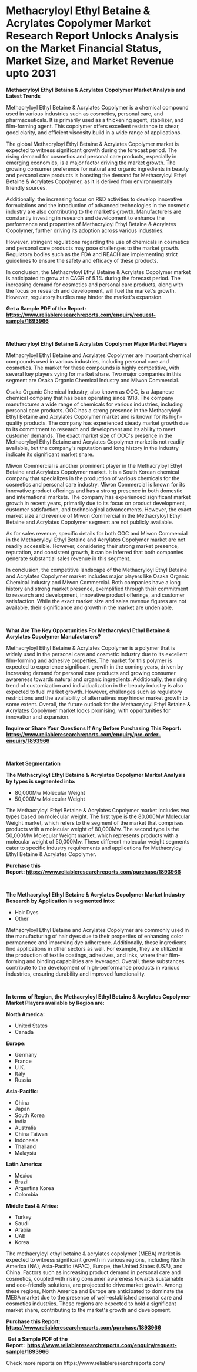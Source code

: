 <p><h1>Methacryloyl Ethyl Betaine & Acrylates Copolymer Market Research Report Unlocks Analysis on the Market Financial Status, Market Size, and Market Revenue upto 2031</h1></p><p><strong>Methacryloyl Ethyl Betaine & Acrylates Copolymer Market Analysis and Latest Trends</strong></p>
<p><p>Methacryloyl Ethyl Betaine & Acrylates Copolymer is a chemical compound used in various industries such as cosmetics, personal care, and pharmaceuticals. It is primarily used as a thickening agent, stabilizer, and film-forming agent. This copolymer offers excellent resistance to shear, good clarity, and efficient viscosity build in a wide range of applications.</p><p>The global Methacryloyl Ethyl Betaine & Acrylates Copolymer market is expected to witness significant growth during the forecast period. The rising demand for cosmetics and personal care products, especially in emerging economies, is a major factor driving the market growth. The growing consumer preference for natural and organic ingredients in beauty and personal care products is boosting the demand for Methacryloyl Ethyl Betaine & Acrylates Copolymer, as it is derived from environmentally friendly sources.</p><p>Additionally, the increasing focus on R&D activities to develop innovative formulations and the introduction of advanced technologies in the cosmetic industry are also contributing to the market's growth. Manufacturers are constantly investing in research and development to enhance the performance and properties of Methacryloyl Ethyl Betaine & Acrylates Copolymer, further driving its adoption across various industries.</p><p>However, stringent regulations regarding the use of chemicals in cosmetics and personal care products may pose challenges to the market growth. Regulatory bodies such as the FDA and REACH are implementing strict guidelines to ensure the safety and efficacy of these products.</p><p>In conclusion, the Methacryloyl Ethyl Betaine & Acrylates Copolymer market is anticipated to grow at a CAGR of 5.1% during the forecast period. The increasing demand for cosmetics and personal care products, along with the focus on research and development, will fuel the market's growth. However, regulatory hurdles may hinder the market's expansion.</p></p>
<p><strong>Get a Sample PDF of the Report:&nbsp; <a href="https://www.reliableresearchreports.com/enquiry/request-sample/1893966">https://www.reliableresearchreports.com/enquiry/request-sample/1893966</a></strong></p>
<p>&nbsp;</p>
<p><strong>Methacryloyl Ethyl Betaine & Acrylates Copolymer Major Market Players</strong></p>
<p><p>Methacryloyl Ethyl Betaine and Acrylates Copolymer are important chemical compounds used in various industries, including personal care and cosmetics. The market for these compounds is highly competitive, with several key players vying for market share. Two major companies in this segment are Osaka Organic Chemical Industry and Miwon Commercial.</p><p>Osaka Organic Chemical Industry, also known as OOC, is a Japanese chemical company that has been operating since 1918. The company manufactures a wide range of chemicals for various industries, including personal care products. OOC has a strong presence in the Methacryloyl Ethyl Betaine and Acrylates Copolymer market and is known for its high-quality products. The company has experienced steady market growth due to its commitment to research and development and its ability to meet customer demands. The exact market size of OOC's presence in the Methacryloyl Ethyl Betaine and Acrylates Copolymer market is not readily available, but the company's reputation and long history in the industry indicate its significant market share.</p><p>Miwon Commercial is another prominent player in the Methacryloyl Ethyl Betaine and Acrylates Copolymer market. It is a South Korean chemical company that specializes in the production of various chemicals for the cosmetics and personal care industry. Miwon Commercial is known for its innovative product offerings and has a strong presence in both domestic and international markets. The company has experienced significant market growth in recent years, primarily due to its focus on product development, customer satisfaction, and technological advancements. However, the exact market size and revenue of Miwon Commercial in the Methacryloyl Ethyl Betaine and Acrylates Copolymer segment are not publicly available.</p><p>As for sales revenue, specific details for both OOC and Miwon Commercial in the Methacryloyl Ethyl Betaine and Acrylates Copolymer market are not readily accessible. However, considering their strong market presence, reputation, and consistent growth, it can be inferred that both companies generate substantial sales revenue in this segment.</p><p>In conclusion, the competitive landscape of the Methacryloyl Ethyl Betaine and Acrylates Copolymer market includes major players like Osaka Organic Chemical Industry and Miwon Commercial. Both companies have a long history and strong market presence, exemplified through their commitment to research and development, innovative product offerings, and customer satisfaction. While the exact market size and sales revenue figures are not available, their significance and growth in the market are undeniable.</p></p>
<p>&nbsp;</p>
<p><strong>What Are The Key Opportunities For Methacryloyl Ethyl Betaine & Acrylates Copolymer Manufacturers?</strong></p>
<p><p>Methacryloyl Ethyl Betaine & Acrylates Copolymer is a polymer that is widely used in the personal care and cosmetic industry due to its excellent film-forming and adhesive properties. The market for this polymer is expected to experience significant growth in the coming years, driven by increasing demand for personal care products and growing consumer awareness towards natural and organic ingredients. Additionally, the rising trend of customization and individualization in the beauty industry is also expected to fuel market growth. However, challenges such as regulatory restrictions and the availability of alternatives may hinder market growth to some extent. Overall, the future outlook for the Methacryloyl Ethyl Betaine & Acrylates Copolymer market looks promising, with opportunities for innovation and expansion.</p></p>
<p><strong>Inquire or Share Your Questions If Any Before Purchasing This Report: <a href="https://www.reliableresearchreports.com/enquiry/pre-order-enquiry/1893966">https://www.reliableresearchreports.com/enquiry/pre-order-enquiry/1893966</a></strong></p>
<p>&nbsp;</p>
<p><strong>Market Segmentation</strong></p>
<p><strong>The Methacryloyl Ethyl Betaine & Acrylates Copolymer Market Analysis by types is segmented into:</strong></p>
<p><ul><li>80,000Mw Molecular Weight</li><li>50,000Mw Molecular Weight</li></ul></p>
<p><p>The Methacryloyl Ethyl Betaine & Acrylates Copolymer market includes two types based on molecular weight. The first type is the 80,000Mw Molecular Weight market, which refers to the segment of the market that comprises products with a molecular weight of 80,000Mw. The second type is the 50,000Mw Molecular Weight market, which represents products with a molecular weight of 50,000Mw. These different molecular weight segments cater to specific industry requirements and applications for Methacryloyl Ethyl Betaine & Acrylates Copolymer.</p></p>
<p><strong>Purchase this Report:&nbsp;<a href="https://www.reliableresearchreports.com/purchase/1893966">https://www.reliableresearchreports.com/purchase/1893966</a></strong></p>
<p>&nbsp;</p>
<p><strong>The Methacryloyl Ethyl Betaine & Acrylates Copolymer Market Industry Research by Application is segmented into:</strong></p>
<p><ul><li>Hair Dyes</li><li>Other</li></ul></p>
<p><p>Methacryloyl Ethyl Betaine and Acrylates Copolymer are commonly used in the manufacturing of hair dyes due to their properties of enhancing color permanence and improving dye adherence. Additionally, these ingredients find applications in other sectors as well. For example, they are utilized in the production of textile coatings, adhesives, and inks, where their film-forming and binding capabilities are leveraged. Overall, these substances contribute to the development of high-performance products in various industries, ensuring durability and improved functionality.</p></p>
<p>&nbsp;</p>
<p><strong>In terms of Region, the Methacryloyl Ethyl Betaine & Acrylates Copolymer Market Players available by Region are:</strong></p>
<p>
    <p> <strong> North America: </strong>
        <ul>
            <li>United States</li>
            <li>Canada</li>
        </ul>
        </p> 
    <p> <strong> Europe: </strong>
        <ul>
            <li>Germany</li>
            <li>France</li>
            <li>U.K.</li>
            <li>Italy</li>
            <li>Russia</li>
        </ul>
        </p> 
    <p> <strong> Asia-Pacific: </strong>
        <ul>
            <li>China</li>
            <li>Japan</li>
            <li>South Korea</li>
            <li>India</li>
            <li>Australia</li>
            <li>China Taiwan</li>
            <li>Indonesia</li>
            <li>Thailand</li>
            <li>Malaysia</li>
        </ul>
        </p> 
    <p> <strong> Latin America: </strong>
        <ul>
            <li>Mexico</li>
            <li>Brazil</li>
            <li>Argentina Korea</li>
            <li>Colombia</li>
        </ul>
        </p> 
    <p> <strong> Middle East & Africa: </strong>
        <ul>
            <li>Turkey</li>
            <li>Saudi</li>
            <li>Arabia</li>
            <li>UAE</li>
            <li>Korea</li>
        </ul>
    </p>
    </p>
<p><p>The methacryloyl ethyl betaine & acrylates copolymer (MEBA) market is expected to witness significant growth in various regions, including North America (NA), Asia-Pacific (APAC), Europe, the United States (USA), and China. Factors such as increasing product demand in personal care and cosmetics, coupled with rising consumer awareness towards sustainable and eco-friendly solutions, are projected to drive market growth. Among these regions, North America and Europe are anticipated to dominate the MEBA market due to the presence of well-established personal care and cosmetics industries. These regions are expected to hold a significant market share, contributing to the market's growth and development.</p></p>
<p><strong>Purchase this Report: <a href="https://www.reliableresearchreports.com/purchase/1893966">https://www.reliableresearchreports.com/purchase/1893966</a></strong></p>
<p>&nbsp;<strong>Get a Sample PDF of the Report:&nbsp;&nbsp;<a href="https://www.reliableresearchreports.com/enquiry/request-sample/1893966">https://www.reliableresearchreports.com/enquiry/request-sample/1893966</a></strong></p>
<p><strong></strong></p>
<p>Check more reports on https://www.reliableresearchreports.com/</p>